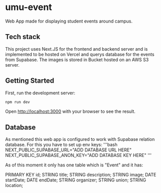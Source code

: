 # umu-event
Web App made for displaying student events around campus.

## Tech stack

This project uses Next.JS for the frontend and backend server and is implemented to be hosted on Vercel and querys database for the events from Supabase. The images is stored in Bucket hosted on an AWS S3 server.

## Getting Started

First, run the development server:

```bash
npm run dev
```

Open [http://localhost:3000](http://localhost:3000) with your browser to see the result.

## Database
As mentioned this web app is configured to work with Supabase relation database. 
For this you have to set up env keys:
'''bash
NEXT_PUBLIC_SUPABASE_URL="ADD DATABASE URL HERE"
NEXT_PUBLIC_SUPABASE_ANON_KEY="ADD DATABASE KEY HERE"
'''

As of this moment it only has one table which is "Event" and it has:

PRIMARY KEY id;
STRING title;
STRING description;
STRING image;
DATE startDate;
DATE endDate;
STRING organizer;
STRING union;
STRING location;